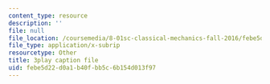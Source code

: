 ```yaml
---
content_type: resource
description: ''
file: null
file_location: /coursemedia/8-01sc-classical-mechanics-fall-2016/febe5d22d0a1b40fbb5c6b154d013f97_-b0dFcebPcs.srt
file_type: application/x-subrip
resourcetype: Other
title: 3play caption file
uid: febe5d22-d0a1-b40f-bb5c-6b154d013f97
---
```

